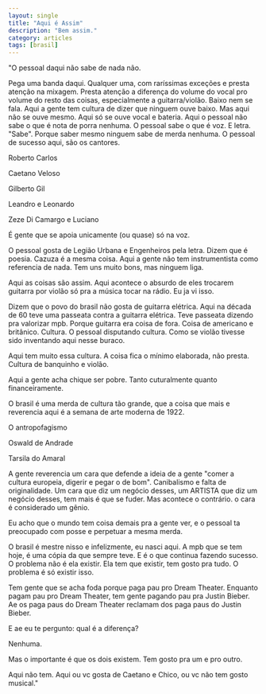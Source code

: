 ```yaml
---
layout: single
title: "Aqui é Assim"
description: "Bem assim."
category: articles
tags: [brasil]
---
```


"O pessoal daqui não sabe de nada não.

Pega uma banda daqui. Qualquer uma, com raríssimas exceções e presta atenção na mixagem. Presta atenção a diferença do volume do vocal pro volume do resto das coisas, especialmente a guitarra/violão. Baixo nem se fala. Aqui a gente tem cultura de dizer que ninguem ouve baixo. Mas aqui não se ouve mesmo. Aqui só se ouve vocal e bateria. Aqui o pessoal não sabe o que é nota de porra nenhuma. O pessoal sabe o que é voz. E letra. "Sabe". Porque saber mesmo ninguem sabe de merda nenhuma. O pessoal de sucesso aqui, são os cantores.

Roberto Carlos

Caetano Veloso

Gilberto Gil

Leandro e Leonardo

Zeze Di Camargo e Luciano

É gente que se apoia unicamente (ou quase) só na voz.

O pessoal gosta de Legião Urbana e Engenheiros pela letra. Dizem que é poesia. Cazuza é a mesma coisa. Aqui a gente não tem instrumentista como referencia de nada. Tem uns muito bons, mas ninguem liga.

Aqui as coisas são assim. Aqui acontece o absurdo de eles trocarem guitarra por violão só pra a música tocar na rádio. Eu ja vi isso.

Dizem que o povo do brasil não gosta de guitarra elétrica. Aqui na década de 60 teve uma passeata contra a guitarra elétrica. Teve passeata dizendo pra valorizar mpb. Porque guitarra era coisa de fora. Coisa de americano e britânico. Cultura. O pessoal disputando cultura. Como se violão tivesse sido inventando aqui nesse buraco.

Aqui tem muito essa cultura. A coisa fica o mínimo elaborada, não presta. Cultura de banquinho e violão.

Aqui a gente acha chique ser pobre. Tanto cuturalmente quanto financeiramente.

O brasil é uma merda de cultura tão grande, que a coisa que mais e reverencia aqui é a semana de arte moderna de 1922.

O antropofagismo

Oswald de Andrade

Tarsila do Amaral

A gente reverencia um cara que defende a ideia de a gente "comer a cultura europeia, digerir e pegar o de bom". Canibalismo e falta de originalidade. Um cara que diz um negócio desses, um ARTISTA que diz um negócio desses, tem mais é que se fuder. Mas acontece o contrário. o cara é considerado um gênio.

Eu acho que o mundo tem coisa demais pra a gente ver, e o pessoal ta preocupado com posse e perpetuar a mesma merda.

O brasil é mestre nisso e infelizmente, eu nasci aqui. A mpb que se tem hoje, é uma cópia da que sempre teve. E é o que continua fazendo sucesso. O problema não é ela existir. Ela tem que existir, tem gosto pra tudo. O problema é só existir isso.

Tem gente que se acha foda porque paga pau pro Dream Theater. Enquanto pagam pau pro Dream Theater, tem gente pagando pau pra Justin Bieber. Ae os paga paus do Dream Theater reclamam dos paga paus do Justin Bieber.

E ae eu te pergunto: qual é a diferença?

Nenhuma.

Mas o importante é que os dois existem. Tem gosto pra um e pro outro.

Aqui não tem. Aqui ou vc gosta de Caetano e Chico, ou vc não tem gosto musical."
